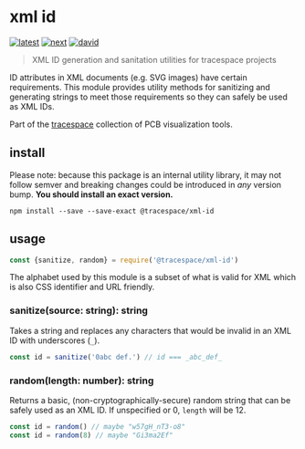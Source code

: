 # xml id

[![latest][@tracespace/xml-id-latest-badge]][npm]
[![next][@tracespace/xml-id-next-badge]][npm-next]
[![david][@tracespace/xml-id-david-badge]][david]

> XML ID generation and sanitation utilities for tracespace projects

ID attributes in XML documents (e.g. SVG images) have certain requirements. This module provides utility methods for sanitizing and generating strings to meet those requirements so they can safely be used as XML IDs.

Part of the [tracespace][] collection of PCB visualization tools.

[tracespace]: https://github.com/tracespace/tracespace
[npm]: https://www.npmjs.com/package/@tracespace/xml-id
[npm-next]: https://www.npmjs.com/package/@tracespace/xml-id/v/next
[david]: https://david-dm.org/tracespace/tracespace?path=packages/xml-id
[@tracespace/xml-id-latest-badge]: https://flat.badgen.net/npm/v/@tracespace/xml-id
[@tracespace/xml-id-next-badge]: https://flat.badgen.net/npm/v/@tracespace/xml-id/next
[@tracespace/xml-id-david-badge]: https://flat.badgen.net/david/dep/tracespace/tracespace/packages/xml-id

## install

Please note: because this package is an internal utility library, it may not follow semver and breaking changes could be introduced in _any_ version bump. **You should install an exact version.**

```shell
npm install --save --save-exact @tracespace/xml-id
```

## usage

```js
const {sanitize, random} = require('@tracespace/xml-id')
```

The alphabet used by this module is a subset of what is valid for XML which is also CSS identifier and URL friendly.

### sanitize(source: string): string

Takes a string and replaces any characters that would be invalid in an XML ID with underscores (`_`).

```js
const id = sanitize('0abc def.') // id === _abc_def_
```

### random(length: number): string

Returns a basic, (non-cryptographically-secure) random string that can be safely used as an XML ID. If unspecified or 0, `length` will be 12.

```js
const id = random() // maybe "w57gH_nT3-o8"
const id = random(8) // maybe "Gi3ma2Ef"
```
